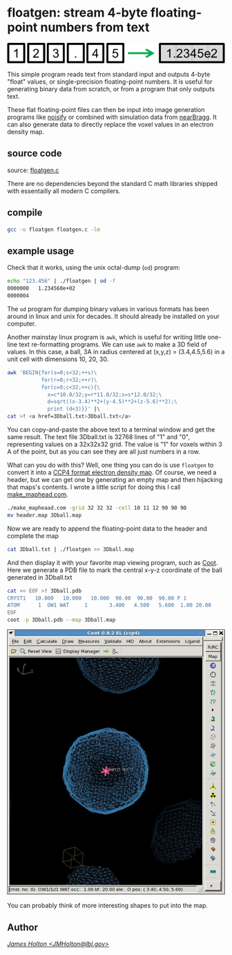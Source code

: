 # floatgen: stream 4-byte floating-point numbers from text

![](floatgen.gif)

This simple program reads text from standard input and outputs 4-byte "float" values,
or single-precision floating-point numbers. It is useful for generating binary data
from scratch, or from a program that only outputs text.

These flat floating-point files can then be input into image generation programs like
[noisify][noisify] or combined with simulation data from [nearBragg][nearbragg].
It can also generate data to directly replace the voxel values in an electron density map.

## source code

source: [floatgen.c](../floatgen.c)

There are no dependencies beyond the standard C math libraries shipped with essentailly
all modern C compilers.

## compile

```bash
gcc -o floatgen floatgen.c -lm
```

## example usage

Check that it works, using the unix octal-dump (`od`) program:

```bash
echo "123.456" | ./floatgen | od -f
0000000   1.234560e+02
0000004
```

The `od` program for dumping binary values in various formats has been around in linux and unix
for decades. It should already be installed on your computer.

Another mainstay linux program is `awk`, which is useful for writing little one-line text
re-formatting programs. We can use `awk` to make a 3D field of values.  In this case, a ball,
3A in radius centered at (x,y,z) = (3.4,4.5,5.6) in a unit cell with dimensions 10, 20, 30.

```bash
awk 'BEGIN{for(s=0;s<32;++s)\
           for(r=0;r<32;++r)\
           for(c=0;c<32;++c){\
             x=c*10.0/32;y=r*11.0/32;z=s*12.0/32;\
             d=sqrt((x-3.4)**2+(y-4.5)**2+(z-5.6)**2);\
             print (d<3)}}' |\
cat >! <a href=3Dball.txt>3Dball.txt</a>
```

You can copy-and-paste the above text to a terminal window and get the same result.
The text file 3Dball.txt is 32768 lines of "1" and "0", representing values on a 32x32x32 grid.
The value is "1" for voxels within 3 A of the point, but as you can see they are all just 
numbers in a row.

What can you do with this?  Well, one thing you can do is use `floatgen` to convert it into a
[CCP4 format electron density map][maplib].  Of course, we need a header, but we can get one by
generating an empty map and then hijacking that maps's contents. I wrote a little script for doing
this I call [make_maphead.com](../make_maphead.com).

```bash
./make_mapheaad.com -grid 32 32 32 -cell 10 11 12 90 90 90
mv header.map 3Dball.map
```

Now we are ready to append the floating-point data to the header and complete the map

```bash
cat 3Dball.txt | ./floatgen >> 3Dball.map
```

And then display it with your favorite map viewing program, such as [Coot][coot].
Here we generate a PDB file to mark the central x-y-z coordinate of the ball generated in 3Dball.txt

```bash
cat << EOF >! 3Dball.pdb
CRYST1   10.000   10.000   10.000  90.00  90.00  90.00 P 1                      
ATOM      1  OW1 WAT     1       3.400   4.500   5.600  1.00 20.00           O  
EOF
coot -p 3Dball.pdb --map 3Dball.map
```

![](coot_3Dball.jpg)

You can probably think of more interesting shapes to put into the map.

## Author
<ADDRESS><A HREF="mailto:JMHolton@lbl.gov">James Holton &lt;JMHolton@lbl.gov&gt;</A></ADDRESS>


[adxv]: https://www.scripps.edu/tainer/arvai/adxv.html
[rigaku]: https://www.rigaku.com
[mosflm]: http://www.mrc-lmb.cam.ac.uk/harry/mosflm/
[hkl]: http://www.hkl-xray.com
[xds]: http://xds.mpimf-heidelberg.mpg.de
[fmodel]: http://www.phenix-online.org/documentation/fmodel.htm
[refmac]: https://www2.mrc-lmb.cam.ac.uk/groups/murshudov/content/refmac/refmac.html
[sfall]: https://www.ccp4.ac.uk/html/sfall.html
[imagemagick]: http://www.imagemagick.org
[noisify]: https://github.com/bl831/bin_stuff/blob/main/docs/noisify.md
[float_add]: https://github.com/bl831/bin_stuff/blob/main/docs/float_add.md
[float_func]: https://github.com/bl831/bin_stuff/blob/main/docs/float_func.md
[float_mult]: https://github.com/bl831/bin_stuff/blob/main/docs/float_mult.md
[int2float]: int2flaot.md
[ccp4]: https://www.ccp4.ac.uk
[maplib]: https://www.ccp4.ac.uk/html/maplib.html
[coot]: https://www2.mrc-lmb.cam.ac.uk/personal/pemsley/coot/
[nanobragg]: https://github.com/bl831/nanoBragg
[nearbragg]: https://github.com/bl831/nearBragg
[nonbragg]: https://github.com/bl831/nanoBragg